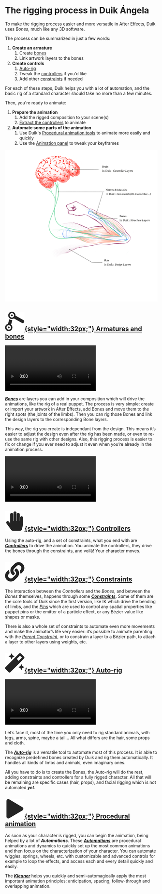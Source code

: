 # The rigging process in Duik Ángela

To make the rigging process easier and more versatile in After Effects, Duik uses *Bones*, much like any 3D software.

The process can be summarized in just a few words:

1. **Create an armature**
    1. Create [bones](bones/index.md)
    2. Link artwork layers to the bones
2. **Create controls**
    1. [Auto-rig](bones/autorig/index.md)
    2. Tweak the [controllers](controllers/index.md) if you'd like
    2. Add other [constraints](constraints/index.md) if needed

For each of these steps, Duik helps you with a lot of automation, and the basic rig of a standard character should take no more than a few minutes.

Then, you're ready to animate:

1. **Prepare the animation**
    1. Add the rigged composition to your scene(s)
    2. [Extract the controllers](controllers/extract.md) to animate
2. **Automate some parts of the animation**
    1. Use Duik's [Procedural animation tools](automation/index.md) to animate more easily and quickly
    2. Use the [Animation panel](animation/index.md) to tweak your keyframes

![](../img/illustration/arm-brain.png)

## [![](../img/duik/icons/bones.svg){style="width:32px;"} Armatures and bones](bones/index.md)

![RXLAB_VIDEO](https://rxlaboratory.org/wp-content/uploads/rx-videos/Duik17_A01-Bones__EN_720.mp4)  


***[Bones](bones/index.md)*** are layers you can add in your composition which will drive the animations, like the rig of a real puppet. The process is very simple: create or import your artwork in After Effects, add Bones and move them to the right spots (the joints of the limbs). Then you can rig those Bones and link the design layers to the corresponding Bone layers.

This way, the rig you create is independant from the design. This means it’s easier to adjust the design even after the rig has been made, or even to re-use the same rig with other designs. Also, this rigging process is easier to fix or change if you ever need to adjust it even when you’re already in the animation process.

![RXLAB_VIDEO](https://rxlaboratory.org/wp-content/uploads/rx-videos/Duik17_A02-Parent__EN_720.mp4)  

## [![](../img/duik/icons/controller.svg){style="width:32px;"} Controllers](controllers/index.md)

Using the auto-rig, and a set of constraints, what you end with are ***[Controllers](controllers/index.md)*** to drive the animation. You animate the controllers, they drive the bones through the constraints, and voilà! Your character moves.

## [![](../img/duik/icons/constraints.svg){style="width:32px;"} Constraints](constraints/index.md)

The interaction between the *Controllers* and the *Bones*, and between the *Bones* themselves, happens through some ***[Constraints](constraints/index.md)***. Some of them are the core tools of Duik since the first version, like IK which drive the bending of limbs, and the [*Pins*](constraints/pins.md) which are used to control any spatial properties like puppet pins or the emitter of a particle effect, or any Bézier value like shapes or masks.

There is also a whole set of constraints to automate even more movements and make the animator’s life very easier: it’s possible to animate parenting with the *[Parent Constraint](constraints/parent.md)*, or to constrain a layer to a Bézier path, to attach a layer to other layers using weights, etc.

## [![](../img/duik/icons/autorig.svg){style="width:32px;"} Auto-rig](bones/autorig/index.md)

![RXLAB_VIDEO](https://rxlaboratory.org/wp-content/uploads/rx-videos/Duik17_A03-Autorig__EN_720.mp4)  

Let’s face it, most of the time you only need to rig standard animals, with legs, arms, spine, maybe a tail… All what differs are the hair, some props and cloth.

The ***[Auto-rig](bones/autorig/index.md)*** is a versatile tool to automate most of this process. It is able to recognize predefined bones created by Duik and rig them automatically. It handles all kinds of limbs and animals, even imaginary ones.

All you have to do is to create the Bones, the Auto-rig will do the rest, adding constraints and controllers for a fully rigged character. All that will be remaining are specific cases (hair, props), and facial rigging which is not automated ***yet***.

## [![](../img/duik/icons/automation.svg){style="width:32px;"} Procedural animation](automation/index.md)

As soon as your character is rigged, you can begin the animation, being helped by a lot of ***Automations***.
These ***[Automations](automation/index.md)*** are procedural animations and dynamics to quickly set up the most common animations and then focus on the characterization of your character. You can automate wiggles, springs, wheels, etc. with customizable and advanced controls for example to loop the effects, and access each and every detail quickly and easily.

The [***Kleaner***](automation/kleaner.md) helps you quickly and semi-automagically apply the most important animation principles: anticipation, spacing, follow-through and overlapping animation.
